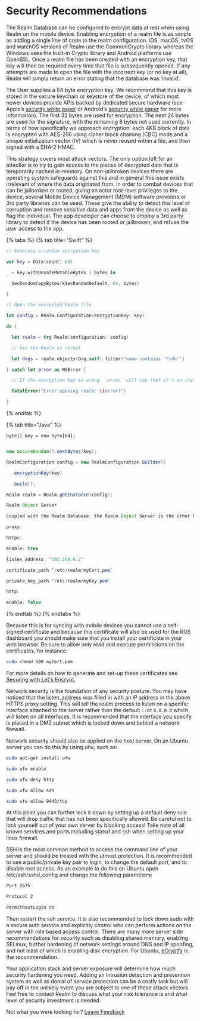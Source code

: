 # Security Recommendations

The Realm Database can be configured to encrypt data at rest when using Realm on the mobile device. Enabling encryption of a realm file is as simple as adding a single line of code to the realm configuration. iOS, macOS, tvOS and watchOS versions of Realm use the CommonCrypto library whereas the Windows uses the built-in Crypto library and Android platforms use OpenSSL. Once a realm file has been created with an encryption key, that key will then be required every time that file is subsequently opened. If any attempts are made to open the file with the incorrect key \(or no key at all\), Realm will simply return an error stating that the database was ‘invalid’.

The User supplies a 64 byte encryption key. We recommend that this key is stored in the secure keychain or keystore of the device, of which most newer devices provide APIs backed by dedicated secure hardware \(see Apple’s [security white paper](https://www.apple.com/business/docs/iOS_Security_Guide.pdf) or Android’s [security white paper](https://static.googleusercontent.com/media/enterprise.google.com/en//android/static/files/android-for-work-security-white-paper.pdf) for more information\). The first 32 bytes are used for encryption. The next 24 bytes are used for the signature, with the remaining 8 bytes not used currently. In terms of how specifically we approach encryption: each 4KB block of data is encrypted with AES-256 using cipher block chaining \(CBC\) mode and a unique initialization vector \(IV\) which is never reused within a file, and then signed with a SHA-2 HMAC.

This strategy covers most attack vectors. The only option left for an attacker is to try to gain access to the pieces of decrypted data that is temporarily cached in-memory. On non-jailbroken devices there are operating system safeguards against this and in general this issue exists irrelevant of where the data originated from. In order to combat devices that can be jailbroken or rooted, giving an actor root-level privileges to the device, several Mobile Device Management \(MDM\) software providers or 3rd party libraries can be used. These give the ability to detect this level of corruption and remove sensitive data and apps from the device as well as flag the individual. The app developer can choose to employ a 3rd party library to detect if the device has been rooted or jailbroken, and refuse the user access to the app.

{% tabs %}
{% tab title="Swift" %}
```swift
// Generate a random encryption key

var key = Data(count: 64)

_ = key.withUnsafeMutableBytes { bytes in

  SecRandomCopyBytes(kSecRandomDefault, 64, bytes)

}

// Open the encrypted Realm file

let config = Realm.Configuration(encryptionKey: key)

do {

  let realm = try Realm(configuration: config)

  // Use the Realm as normal

  let dogs = realm.objects(Dog.self).filter("name contains 'Fido'")

} catch let error as NSError {

  // If the encryption key is wrong, `error` will say that it's an invalid database

  fatalError("Error opening realm: \(error)")

}
```
{% endtab %}

{% tab title="Java" %}
```
byte[] key = new byte[64];
```

```java

new SecureRandom().nextBytes(key);

RealmConfiguration config = new RealmConfiguration.Builder()

  .encryptionKey(key)

  .build();

Realm realm = Realm.getInstance(config);

Realm Object Server

Coupled with the Realm Database, the Realm Object Server is the other half of the coin of the Realm Platform which can also be configured to present a stout security posture for your mobile stack. To configure the data while in transit from the mobile to your backend or vice versa, you will need to add a valid certificate to your backend Realm Object Server. Before starting the server open the configuration file in `/etc/realm/configuration.yml` to enable HTTPS and disable HTTP. Here is a sample configuration:

proxy: 

https: 

enable: true 

listen_address: ‘192.168.0.2' 

certificate_path ‘/etc/realm/myCert.pem`

private_key_path ‘/etc/realm/myKey.pem`

http: 

enable: false
```
{% endtab %}
{% endtabs %}

Because this is for syncing with mobile devices you cannot use a self-signed certificate and because this certificate will also be used for the ROS dashboard you should make sure that you install your certificate in your web browser. Be sure to allow only read and execute permissions on the certificates, for instance:

```bash
sudo chmod 500 myCert.pem
```

For more details on how to generate and set-up these certificates see [Securing with Let's Encrypt](securing-with-lets-encrypt.md).  

Network security is the foundation of any security posture. You may have noticed that the listen\_address was filled in with an IP address in the above HTTPS proxy setting. This will tell the realm process to listen on a specific interface attached to the server rather than the default `::`or `0.0.0.0` which will listen on all interfaces. It is recommended that the interface you specify is placed in a DMZ subnet which is locked down and behind a network firewall.

Network security should also be applied on the host server. On an Ubuntu server you can do this by using ufw, such as:

```bash
sudo apt-get install ufw

sudo ufw enable

sudo ufw deny http

sudo ufw allow ssh

sudo ufw allow 9443/tcp

```

At this point you can further lock it down by setting up a default deny rule that will drop traffic that has not been specifically allowed. Be careful not to lock yourself out of your own server by blocking access! Take note of all known services and ports including statsd and ssh when setting up your linux firewall.

SSH is the most common method to access the command line of your server and should be treated with the utmost protection. It is recommended to use a public/private key pair to login, to change the default port, and to disable root access. As an example to do this on Ubuntu open /etc/ssh/sshd\_config and change the following parameters:

```bash
Port 2675

Protocol 2 

PermitRootLogin no

```

Then restart the ssh service. It is also recommended to lock down sudo with a secure auth service and explicitly control who can perform actions on the server with role based access control. There are many more server side recommendations for security such as disabling shared memory, enabling SELinux, further hardening of network settings around DNS and IP spoofing, and not least of which is enabling disk encryption. For Ubuntu, [eCryptfs](https://help.ubuntu.com/lts/serverguide/ecryptfs.html) is the recommendation.  

Your application stack and server exposure will determine how much security hardening you need. Adding an intrusion detection and prevention system as well as denial of service protection can be a costly task but will pay off in the unlikely event you are subject to one of these attack vectors. Feel free to contact Realm to discuss what your risk tolerance is and what level of security investment is needed.

Not what you were looking for? [Leave Feedback](https://www.getfeedback.com/r/uO1Zl0vE)

